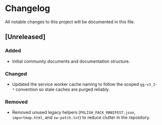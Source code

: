 # Changelog

All notable changes to this project will be documented in this file.

## [Unreleased]
### Added
- Initial community documents and documentation structure.

### Changed
- Updated the service worker cache naming to follow the scoped `gg-v3_2-*` convention so stale caches are purged reliably.

### Removed
- Removed unused legacy helpers (`POLISH_PACK_MANIFEST.json`, `importmap.html`, and `sw-patch.txt`) to reduce clutter in the repository.

